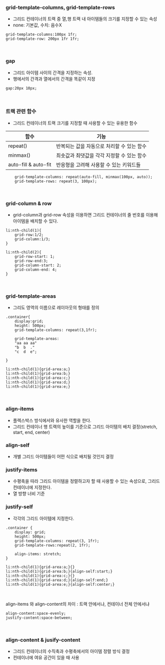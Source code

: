 ### grid-template-columns, grid-template-rows

- 그리드 컨테이너의 트랙 중 열,행 트랙 내 아이템들의 크기를 지정할 수 있는 속성
- none: 기본값, 수치: 음수X

```
grid-template-columns:100px 1fr;
grid-template-row: 200px 1fr 1fr;
```

<br>

### gap

- 그리드 아이템 사이의 간격을 지정하는 속성.
- 행에서의 간격과 열에서의 간격을 똑같이 지정

```
gap:20px 10px;
```

<br>

### 트랙 관련 함수

- 그리드 컨테이너의 트랙 크기를 지정할 때 사용할 수 있는 유용한 함수

| 함수                 | 기능                                       |
| -------------------- | ------------------------------------------ |
| repeat()             | 반복되는 값을 자동으로 처리할 수 있는 함수 |
| minmax()             | 최솟값과 최댓값을 각각 지정할 수 있는 함수 |
| auto-fill & auto-fit | 반응형을 고려해 사용할 수 있는 키워드들    |

```
    grid-template-columns: repeat(auto-fill, minmax(100px, auto));
    grid-template-rows: repeat(3, 100px);
```

<br>

### grid-column & row

- grid-column과 grid-row 속성을 이용하면 그리드 컨테이너의 줄 번호를 이용해 아이템을 배치할 수 있다.

```
li:nth-child(1){
    grid-row:1/2;
    grid-column:1/3;
}

li:nth-child(2){
    grid-row-start: 1;
    grid-row-end:3;
    grid-column-start: 2;
    grid-column-end: 4;
}
```

<br>

### grid-template-areas

- 그리도 영역의 이름으로 레이아웃의 형태를 정의

```
.container{
    display:grid;
    height: 500px;
    grid-template-columns: repeat(3,1fr);

    grid-template-areas:
    "aa aa aa"
    "b  b  ."
    "c  d  e";

}

li:nth-child(1){grid-area:a;}
li:nth-child(1){grid-area:b;}
li:nth-child(1){grid-area:c;}
li:nth-child(1){grid-area:d;}
li:nth-child(1){grid-area:e;}
```

<br>

### align-items

- 플렉스박스 방식에서와 유사한 역할을 한다.
- 그리드 컨테이너 행 트랙의 높이를 기준으로 그리드 아이템의 배치 결정(stretch, start, end, center)

### align-self

- 개별 그리드 아이템들이 어떤 식으로 배치될 것인지 결정 

### justify-items

- 수평축을 따라 그리드 아이템을 정렬하고자 할 때 사용할 수 있는 속성으로, 그리드 컨테이너에 지정한다.
- 열 방향 너비 기준

### justify-self

- 각각의 그리드 아이템에 지정한다.

```
.container {
    display: grid;
    height: 500px;
    grid-template-columns: repeat(3, 1fr);
    grid-template-rows:repeat(2, 1fr);

    align-items: stretch;
}

li:nth-child(1){grid-area:a;}{}
li:nth-child(1){grid-area:b;}{align-self:start;}
li:nth-child(1){grid-area:c;}{}
li:nth-child(1){grid-area:d;}{align-self:end;}
li:nth-child(1){grid-area:e;}{align-self:center;}
```



<br>

align-items 와 align-content의 차이 : 트랙 안에서냐, 컨테이너 전체 안에서냐

```
align-content:space-evenly;
justify-content:space-between;
```

<br>

### align-content & jusify-content

- 그리드 컨테이너의 수직축과 수평축에서의 아이템 정렬 방식 결정
- 컨테이너에 여유 공간이 있을 때 사용


